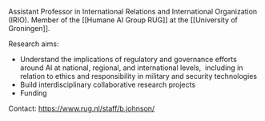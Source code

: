 Assistant Professor in International Relations and International Organization (IRIO). Member of the [[Humane AI Group RUG]] at the [[University of Groningen]].

Research aims:
- Understand the implications of regulatory and governance efforts around AI at national, regional, and international levels,  including in relation to ethics and responsibility in military and security technologies
- Build interdisciplinary collaborative research projects 
- Funding

Contact: https://www.rug.nl/staff/b.johnson/